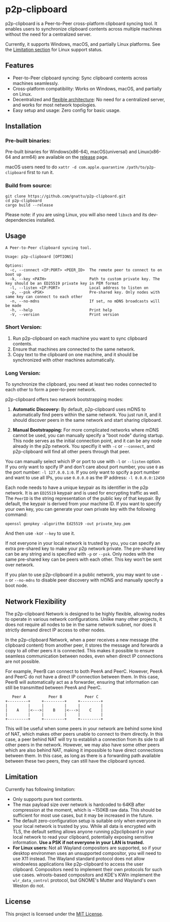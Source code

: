 # p2p-clipboard

p2p-clipboard is a Peer-to-Peer cross-platform clipboard syncing tool. It enables users to synchronize clipboard contents across multiple machines without the need for a centralized server. 

Currently, it supports Windows, macOS, and partially Linux platforms. See the [Limitation section](#limitation) for Linux support status.

## Features

- Peer-to-Peer clipboard syncing: Sync clipboard contents across machines seamlessly.
- Cross-platform compatibility: Works on Windows, macOS, and partially on Linux.
- Decentralized and [flexible architecture](#network-flexibility): No need for a centralized server, and works for most network topologies.
- Easy setup and usage: Zero config for basic usage.

## Installation

### Pre-built binaries:

Pre-built binaries for Windows(x86-64), macOS(universal) and Linux(x86-64 and arm64) are available on the [release](./release) page.

macOS users need to do `xattr -d com.apple.quarantine /path/to/p2p-clipboard` first to run it.

### Build from source:

```shell
git clone https://github.com/gnattu/p2p-clipboard.git
cd p2p-clipboard
cargo build --release
```
Please note: if you are using Linux, you will also need `libxcb` and its dev-dependencies installed.

## Usage

```shell
A Peer-to-Peer clipboard syncing tool.

Usage: p2p-clipboard [OPTIONS]

Options:
  -c, --connect <IP:PORT> <PEER_ID>  The remote peer to connect to on boot up
  -k, --key <PATH>                   Path to custom private key. The key should be an ED25519 private key in PEM format
  -l, --listen <IP:PORT>             Local address to listen on
  -p, --psk <PSK>                    Pre-shared key. Only nodes with same key can connect to each other
  -n, --no-mdns                      If set, no mDNS broadcasts will be made
  -h, --help                         Print help
  -V, --version                      Print version

```

### Short Version:

1. Run p2p-clipboard on each machine you want to sync clipboard contents.
2. Ensure that machines are connected to the same network.
3. Copy text to the clipboard on one machine, and it should be synchronized with other machines automatically.

### Long Version:

To synchronize the clipboard, you need at least two nodes connected to each other to form a peer-to-peer network.

p2p-clipboard offers two network bootstrapping modes:

1. **Automatic Discovery:** By default, p2p-clipboard uses mDNS to automatically find peers within the same network. You just run it, and it should discover peers in the same network and start sharing clipboard.

2. **Manual Bootstrapping:** For more complicated networks where mDNS cannot be used, you can manually specify a "boot node" during startup. This node serves as the initial connection point, and it can be any node already in the p2p network. You specifiy it with `-c` or `--connect`, and p2p-clipboard will find all other peers through that peer.

You can manually select which IP or port to use with `-l` or `--listen` option. If you only want to spcify IP and don't care about port number, you use `0` as the port number: `-l 127.0.0.1:0`. If you only want to spcify a port number and want to use all IPs, you use `0.0.0.0` as the IP address: `-l 0.0.0.0:12450`

Each node needs to have a unique keypair as its identifier in the p2p network. It is an `ED25519` keypair and is used for encrypting traffic as well. The `PeerID` is the string representation of the public key of that keypair. By default, the keypair is derived from your machine ID. If you want to specify your own key, you can generate your own private key with the following command:

```shell
openssl genpkey -algorithm Ed25519 -out private_key.pem
```

And then use `-k`or `--key` to use it.

If not everyone in your local network is trusted by you, you can specify an extra pre-shared key to make your p2p network private. The pre-shared key can be any string and is specified with `-p` or `--psk`. Only nodes with the same pre-shared key can be peers with each other. This key won't be sent over network.

If you plan to use p2p-clipboard in a public network, you may want to use `-n` or `--no-mdns` to disable peer discovery with mDNS and manually specify a boot node.

## Network Flexibility

The p2p-clipboard Network is designed to be highly flexible, allowing nodes to operate in various network configurations. Unlike many other projects, it does not require all nodes to be in the same network subnet, nor does it strictly demand direct IP access to other nodes.

In the p2p-clipboard Network, when a peer receives a new message (the clipboard content) from another peer, it stores the message and forwards a copy to all other peers it is connected. This makes it possible to ensure seamless communication between nodes, even when direct IP connections are not possible.

For example, PeerB can connect to both PeerA and PeerC. However, PeerA and PeerC do not have a direct IP connection between them. In this case, PeerB will automatically act as a forwarder, ensuring that information can still be transmitted between PeerA and PeerC.

```
   Peer A          Peer B          Peer C
+---------+     +---------+     +---------+
|         |     |         |     |         |
|    A    |<--->|    B    |<--->|    C    |
|         |     |         |     |         |
+---------+     +---------+     +---------+
```

This will be useful when some peers in your network are behind some kind of NAT, which makes other peers unable to connect to them directly. In this case, a peer behind NAT will try to establish a connection from its side to all other peers in the network. However, we may also have some other peers which are also behind NAT, making it impossible to have direct connections between them. In this case, as long as there is a forwarding path available between these two peers, they can still have the clipboard synced.

## Limitation

Currently has following limitation:

- Only supports pure text contents.
- The max payload size over network is hardcoded to 64KB after compression at the moment, which is ~150KB raw data. This should be sufficient for most use cases, but it may be increased in the future.
- The default zero-configuration setup is suitable only when everyone in your local network is trusted by you. While all data is encrypted with TLS, the default setting allows anyone running p2pclipboard in your local network to read your clipboard, potentially exposing sensitive information. **Use a PSK if not everyone in your LAN is trusted.**
- **For Linux users:** Not all Wayland compositors are supported, so if your desktop environmen uses an unsupported compositor, you will need to use X11 instead. The Wayland standard protocol does not allow windowless applications like p2p-clipboard to access the user clipboard. Compositors need to implement their own protocols for such use cases. wlroots-based compositors and KDE's KWin implement the `wlr_data_control` protocol, but GNOME's Mutter and Wayland's own Weston do not.

## License

This project is licensed under the [MIT License](LICENSE).
